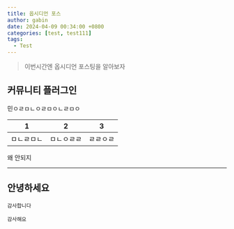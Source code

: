 ```yaml
---
title: 옵시디언 포스
author: gabin
date: 2024-04-09 00:34:00 +0800
categories: [test, test111]
tags:
  - Test
---
```

> 이번시간엔 옵시디언 포스팅을 알아보자

## 커뮤니티 플러그인 
민ㅇㄹㅁㄴㅇㄹㅁㅇㄴㄹㅁㅇ

| 1     | 2     | 3    | 
| ----- | ----- | ---- | 
| ㅁㄴㄹㅁㄴ | ㅁㄴㅇㄹㄹ | ㄹㄹㅇㄹ | 

왜 안되지

-----
## 안녕하세요

```감사합니다```

`감사해요`